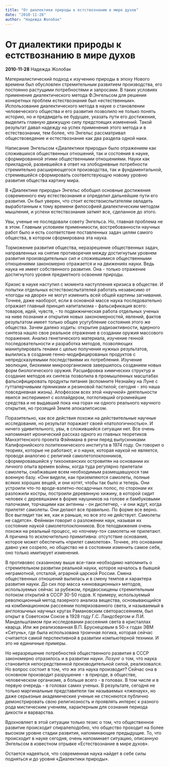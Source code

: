 ```yaml
---
title: "От диалектики природы к естствознанию в мире духов"
date: "2010-11-28"
author: "Надежда Жолобак"
---
```


# От диалектики природы к естствознанию в мире духов

**2010-11-28** Надежда Жолобак

Материалистический подход к изучению природы в эпоху Нового времени был обусловлен стремительным развитием производства, его постоянно растущими потребностями и запросами. В таких условиях применение диалектического метода Ф.Энгельсом для решения конкретных проблем естествознания был «естественным». Использование диалектического метода в науке о становлении человеческого общества и его развития позволило не только понять историю, но и предвидеть ее будущее, указать пути его достижения, выделить главную движущую силу предстоящих изменений. Такой результат давал надежду на успех применения этого метода и в естествознании, тем более, что Энгельс рассматривал обществоведение и естествознание как два раздела одной наки.

Написание Энгельсом «Диалектики природы» было отражением как сложившихся общественных отношений, так и состояния в науке, сформированной этими общественными отношениями. Науки как прикладной, развившейся в ответ на злободневные потребности стремительно расширяющегося производства, так и фундаментальной, стремившейся сформировать соответствующую новому уровню развития общества картину мира.

В «Диалектике природы» Энгельс обобщил основные достижения современного ему естествознания и определил дальнейшие пути его развития. Он был уверен, что стоит естествоиспытателям овладеть выработанным к тому времени философией диалектическим методом мышления, и успехи естествознания затмят все, сделанное до этого.

Увы, ученые не последовали совету Энгельса. Но, главная проблема не в этом. Главным условием применимости, востребованности научных работ было и есть соответствие поставленных задач целям самого общества, в котором сформирована эта наука.

Торможение развития общества, неразрешение общественных задач, направленных на снятие противоречия между достигнутым уровнем развития производительных сил и сложившимися общественными отношениями закономерно отражается и на движениях науки. Ведь наука не имеет собственного развития. Она - только отражение достигнутого уровня предметного освоения природы.

Кризис в науке наступил с момента наступления кризиса в обществе. И попытки отдельных естествоиспытателей работать независимо от «погоды на дворе» не могут изменить всей общей картины загнивания. Точнее, даже наоборот, если в основной массе наука последовательно отражает главный принцип капитализма - фальсификация всего: товаров, идей, чувств, - то подвижническая работа отдельных ученых на ниве познания и открытия новых закономерностей, явлений, фактов результатом имеет только общее усугубление состояния этого же общества. Зачем далеко ходить: открытие радиоактивности, ядерного синтеза нашло свое реальное отражение в создании оружия массового поражения. Анализ генетического материала, изучение генной последовательности и разработка методов, позволяющих манипулировать генами с целью получения нужных результатов, вылились в создание генно-модифицированых продуктов с непредсказуемыми последствиями их потребления. Изучение эволюции, биохимии микроорганизмов завершилось созданием новых форм биологического оружия. Расшифровка химических структур и создание методов их синтеза позволила в промышленных масштабах фальсифицировать продукты питания (вспомните Незнайку на Луне с гуттаперчивыми пряниками и резиновой пастилой; сегодня - это наша повседневная жизнь). Апофеозом всех этой «научной» деятельности явился эксперимент с коллайдером, поглотивший огромнейшие средства и не выдавший пока «на гора» ни одного реального научного открытия, но грозящий Земле апокалипсисом.

Поразительно, как все действия похожи на действительные научные исследования, но результат поражает своей «патологичностью». И ничего удивительного, увы, в сложившейся ситуации нет. Все очень напоминает иронический рассказ одного из главных теоретиков Манхэттенского проекта Фэйнмана в речи перед выпускниками Калифорнийского политехнического института в 1974 году. Он говорил о теориях, которые не работают, и о науке, которая наукой не является, проводя аналогию с религией самолетопоклонников, сформировавшейся у тихоокеанских островитян на основании их личного опыта времен войны, когда туда регулярно прилетали самолеты, снабжавшие всем необходимым размещавшуюся там военную базу. «Они видели, как приземляются самолеты, полные всяких хороших вещей, и они хотят, чтобы так было и теперь. Они устроили что-то вроде-взлетно-посадочных полос, по сторонам их разложили костры, построили деревянную хижину, в которой сидит человек с деревяшками в форме наушников на голове и бамбуковыми палочками, торчащими как антенны - он диспетчер, - и они ждут, когда прилетят самолеты. Они делают все правильно. По форме все верно. Все выглядит так же, как и раньше, но все это не действует. Самолеты не садятся». Фейнман говорит о разложении наук, называя их состояние наукой самолетопоклонников. Все телодвижения очень похожи на реальный процесс, но «почему-то» самолеты не прилетают. А причина то исключительно примитивна: отсутствие основания, которое может обеспечить «прилет самолетов». Точнее, это основание давно уже созрело, но общество не в состоянии изменить самое себя, оно только имитирует изменения.

В противовес сказанному выше все-таки необходимо напомнить о стремительном развитии реальной науки, которое началось в бывшей неграмотной, отсталой, аграрной царской России. Смена общественных отношений вылилась и в смену темпов и характера развития науки. До сих пор масса «инновационных» методов, используемых сейчас за рубежом, предвосхищены стремительным потоком открытий в СССР 30-50 годов. К примеру, используемый революционный метод лазерного анализа вещества, основывающийся на комбинационном рассеянии поляризованного света, и называемый в англоязычных научных кругах Рамановским светорассеянием, был открыт в Советском Союзе в 1928 году Г.С. Ландсбергом и Л.И. Мандельштамом при исследовании рассеяния света в кристаллах кварца. Или же реализованная В.П. Бруснецовым в 50-х годах ЭВМ «Сетунь», где была использована троичная логика, которая сейчас считается самой перспективной в развитии компьютерной техники. И это не единичные примеры.

Но неразрешение потребностей общественного развития в СССР закономерно отразилось и в развитии науки. Лозунг о том, что наука становится непосредственной производительной силой, реализовался. Но вопрос состоит в том, что же эта наука производит? Сейчас она в основном производит разрушение - в природе, в обществе, человеческом организме, а больше всего - в головах. В том числе и в первую очередь - в головах самих ученых. В результате, сегодня не только маргинальные представители так называемых «лженаук», но даже серьезные академические ученые не стесняются публично демонстрировать свою религиозность и проявлять интерес к разного рода мистическим учениям, характерным для сознания периода дикости и варварства.

Вдохновляет в этой ситуации только тезис о том, что общественное развитие происходит спиралеподобно, что общество проходит на более высоком уровне стадии развития, напоминающие предыдущие. То, что происходит в науке сегодня, очень напоминает ситуацию, описанную Энгельсом в известном отрывке «Естествознание в мире духов».

Остается надеяться, что современная наука найдет в себе силы подняться и до уровня «Диалектики природы».